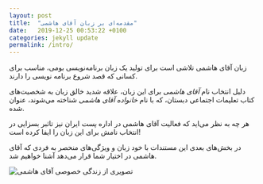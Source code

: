 ```yaml
---
layout: post
title:  "مقدمه‌ای بر زبان آقای هاشمی"
date:   2019-12-25 00:53:22 +0100
categories: jekyll update
permalink: /intro/
---
```


زبان آقای هاشمی تلاشی است برای تولید یک زبان برنامه‌نویسی بومی، مناسب برای کسانی که قصد شروع برنامه نویسی را دارند.

 دلیل انتخاب نام *آقای هاشمی* برای این زبان، علاقه شدید خالق زبان به شخصیت‌های کتاب تعلیمات اجتماعی دبستان، که با نام *خانواده آقای هاشمی* شناخته می‌شوند، عنوان شده.
 
هر چه به نظر می‌اید که فعالیت آقای هاشمی در اداره *پست* ایران نیز تاثبر بسزایی در انتخاب نامش برای این زبان را ایفا کرده است!

 در بخش‌های بعدی این مستندات با خود زبان و ویژگی‌های منحصر به فردی که آقای هاشمی در اختیار شما قرار می‌دهد آشنا خواهیم شد.

![تصویری از زندگی خصوصی آقای هاشمی](/mr-hashemi/assets/hashemi-logo.jpg)

